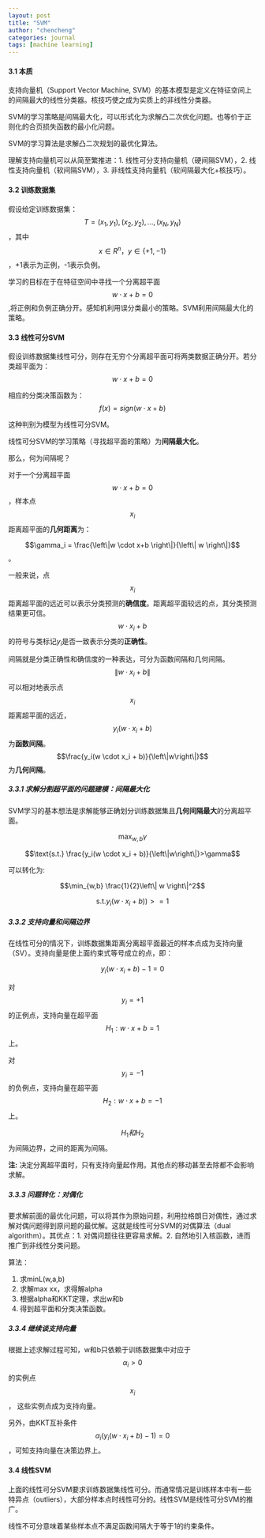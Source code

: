 ```yaml
---
layout: post
title: "SVM"
author: "chencheng"
categories: journal
tags: [machine learning]
---
```


#### 3.1 本质
支持向量机（Support Vector Machine, SVM）的基本模型是定义在特征空间上的间隔最大的线性分类器。核技巧使之成为实质上的非线性分类器。

SVM的学习策略是间隔最大化，可以形式化为求解凸二次优化问题。也等价于正则化的合页损失函数的最小化问题。

SVM的学习算法是求解凸二次规划的最优化算法。

理解支持向量机可以从简至繁推进：1. 线性可分支持向量机（硬间隔SVM），2. 线性支持向量机（软间隔SVM），3. 非线性支持向量机（软间隔最大化+核技巧）。



#### 3.2 训练数据集
假设给定训练数据集：
$$T={(x_1,y_1), (x_2, y_2), ..., (x_N, y_N)}$$，其中$$x \in R^n，y\in\{+1, -1\}$$，+1表示为正例，-1表示负例。

学习的目标在于在特征空间中寻找一个分离超平面$$w \cdot x + b = 0$$,将正例和负例正确分开。感知机利用误分类最小的策略。SVM利用间隔最大化的策略。



#### 3.3 线性可分SVM
假设训练数据集线性可分，则存在无穷个分离超平面可将两类数据正确分开。若分类超平面为：$$w \cdot x + b = 0$$

相应的分类决策函数为：$$f(x)=sign(w \cdot x + b)$$

这种判别为模型为线性可分SVM。

线性可分SVM的学习策略（寻找超平面的策略）为**间隔最大化**。

那么，何为间隔呢？

对于一个分离超平面$$w \cdot x +b = 0$$，样本点$$x_i$$距离超平面的**几何距离**为：

$$\gamma_i = \frac{\left\|w \cdot x+b \right\|}{\left\| w \right\|}$$。

一般来说，点$$x_i$$距离超平面的远近可以表示分类预测的**确信度**。距离超平面较远的点，其分类预测结果更可信。$$w \cdot x_i + b$$的符号与类标记$y_i$是否一致表示分类的**正确性**。

间隔就是分类正确性和确信度的一种表达，可分为函数间隔和几何间隔。$$\left\|w \cdot x_i + b\right\|$$可以相对地表示点$$x_i$$距离超平面的远近，$$y_i(w \cdot x_i +b)$$为**函数间隔**。$$\frac{y_i(w \cdot x_i + b)}{\left\|w\right\|}$$为**几何间隔**。

##### 3.3.1 求解分割超平面的问题建模：间隔最大化
SVM学习的基本想法是求解能够正确划分训练数据集且**几何间隔最大**的分离超平面。

$$\max_{w,b}   \gamma$$

$$\text{s.t.} \frac{y_i(w \cdot x_i + b)}{\left\|w\right\|}>\gamma$$

可以转化为:

$$\min_{w,b} \frac{1}{2}\left\| w \right\|^2$$

$$\text{s.t.} y_i(w \cdot x_i + b)) >= 1$$

##### 3.3.2 支持向量和间隔边界
在线性可分的情况下，训练数据集距离分离超平面最近的样本点成为支持向量（SV）。支持向量是使上面约束式等号成立的点，即：

$$y_i(w \cdot x_i + b) - 1 = 0$$

对$$y_i=+1$$的正例点，支持向量在超平面$$H_1:w \cdot x + b =1$$上。

对$$y_i=-1$$的负例点，支持向量在超平面$$H_2:w \cdot x + b =-1$$上。

$$H_1和H_2$$为间隔边界，之间的距离为间隔。

**注:** 决定分离超平面时，只有支持向量起作用。其他点的移动甚至去除都不会影响求解。

##### 3.3.3 问题转化：对偶化

要求解前面的最优化问题，可以将其作为原始问题，利用拉格朗日对偶性，通过求解对偶问题得到原问题的最优解。这就是线性可分SVM的对偶算法（dual algorithm）。其优点：1. 对偶问题往往更容易求解。2. 自然地引入核函数，进而推广到非线性分类问题。

算法：

1. 求minL(w,a,b)
2. 求解max xx，求得解alpha
3. 根据alpha和KKT定理，求出w和b
4. 得到超平面和分类决策函数。

##### 3.3.4 继续谈支持向量

根据上述求解过程可知，w和b只依赖于训练数据集中对应于$$\alpha_i>0$$的实例点$$x_i$$， 这些实例点成为支持向量。

另外，由KKT互补条件$$\alpha_i(y_i(w \cdot x_i + b )-1)=0$$，可知支持向量在决策边界上。



#### 3.4 线性SVM

上面的线性可分SVM要求训练数据集线性可分。而通常情况是训练样本中有一些特异点（outliers），大部分样本点时线性可分的。线性SVM是线性可分SVM的推广。

线性不可分意味着某些样本点不满足函数间隔大于等于1的约束条件。
